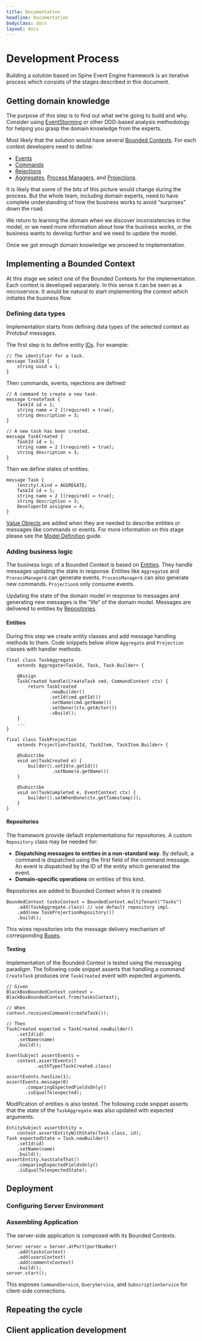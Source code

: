 ```yaml
---
title: Documentation
headline: Documentation
bodyclass: docs
layout: docs
---
```

# Development Process

Building a solution based on Spine Event Engine framework is an iterative process which consists
of the stages described in this document.
 
## Getting domain knowledge

The purpose of this step is to find out what we're going to build and why.
Consider using [EventStorming](https://eventstorming.com) or other DDD-based analysis 
methodology for helping you grasp the domain knowledge from the experts.
 
Most likely that the solution would have several [Bounded Contexts](concepts.html#bounded-context). 
For each context developers need to define:
  * [Events](concepts.html#event)
  * [Commands](concepts.html#command)
  * [Rejections](concepts.html#rejection)
  * [Aggregates](concepts.html#aggregate), 
    [Process Managers](concepts.html#process-manager), and
    [Projections](concepts.html#projection).

It is likely that some of the bits of this picture would change during the process.
But the whole team, including domain experts, need to have complete understanding of how the 
business works to avoid “surprises” down the road. 

We return to learning the domain when we discover inconsistencies in the model,
or we need more information about how the business works, or the business wants to develop further
and we need to update the model.

Once we got enough domain knowledge we proceed to implementation. 

## Implementing a Bounded Context

At this stage we select one of the Bounded Contexts for the implementation.
Each context is developed separately. In this sense it can be seen as a microservice.
It would be natural to start implementing the context which initiates the business flow.

### Defining data types

Implementation starts from defining data types of the selected context as Protobuf messages.

The first step is to define entity [IDs](concepts.html#identifier). For example:
<pre class="highlight lang-proto">
<code>// The identifier for a task.
message TaskId {
    string uuid = 1;
}
</code></pre>

Then commands, events, rejections are defined:
<pre class="highlight lang-proto">
<code>// A command to create a new task.
message CreateTask {
    TaskId id = 1;
    string name = 2 [(required) = true];
    string description = 3;
}
</code></pre>

<pre class="highlight lang-proto">
<code>// A new task has been created.
message TaskCreated {
    TaskId id = 1;
    string name = 2 [(required) = true];
    string description = 3;
}
</code></pre>
 
Then we define states of entities.
<pre class="highlight lang-proto">
<code>message Task {
    (entity).kind = AGGREGATE;
    TaskId id = 1;
    string name = 2 [(required) = true];
    string description = 3;
    DeveloperId assignee = 4;
}</code></pre>
 
[Value Objects](concepts.html#value-object) are added when they are needed to describe entities
or messages like commands or events. For more information on this stage please see
the [Model Definition](/docs/guides/model-definition.html) guide.

### Adding business logic

The business logic of a Bounded Context is based on [Entities](#entities).
They handle messages updating the state in response. Entities like `Aggregate`s and
`ProcessManager`s can generate events. `ProcessManager`s can also generate new commands.
`Projection`s only consume events. 

Updating the state of the domain model in response to messages and generating new messages is
the “life” of the domain model. Messages are delivered to entities by [Repositories](#repositories).

#### Entities

During this step we create entity classes and add message handling methods to them. 
Code snippets below show `Aggregate` and `Projection` classes with handler methods.

<pre class="highlight lang-java">
<code>final class TaskAggregate
    extends Aggregate&lt;TaskId, Task, Task.Builder&gt; {
    
    @Assign
    TaskCreated handle(CreateTask cmd, CommandContext ctx) {
        return TaskCreated
                .newBuilder()
                .setId(cmd.getId())
                .setName(cmd.getName())
                .setOwner(ctx.getActor())
                .vBuild();
    }
    ...
}
</code></pre>

<pre class="highlight lang-java">
<code>final class TaskProjection
    extends Projection&lt;TaskId, TaskItem, TaskItem.Builder&gt; {

    @Subscribe
    void on(TaskCreated e) {
        builder().setId(e.getId())
                 .setName(e.getName())
    }

    @Subscribe
    void on(TaskCompleted e, EventContext ctx) {
        builder().setWhenDone(ctx.getTimestamp());
    }
}</code></pre>

#### Repositories
The framework provide default implementations for repositories.
A custom `Repository` class may be needed for:
  * <strong>Dispatching messages to entities in a non-standard way</strong>.
    By default, a command is dispatched using the first field of the command message.
    An event is dispatched by the ID of the entity which generated the event.
  * <strong>Domain-specific operations</strong> on entities of this kind.
  
Repositories are added to Bounded Context when it is created:

<pre class="highlight lang-java">
<code>BoundedContext tasksContext = BoundedContext.multiTenant("Tasks")
    .add(TaskAggregate.class) // use default repository impl.
    .add(new TaskProjectionRepository())
    .build();
</code></pre>  

This wires repositories into the message delivery mechanism of corresponding
[Buses](concepts.html#message-buses).
  
#### Testing
Implementation of the Bounded Context is tested using the messaging paradigm.
The following code snippet asserts that handling a command `CreateTask` produces one 
`TaskCreated` event with expected arguments.
 
<pre class="highlight lang-java"><code>// Given
BlackBoxBoundedContext context = BlackBoxBoundedContext.from(tasksContext);

// When
context.receivesCommand(createTask());

// Then
TaskCreated expected = TaskCreated.newBuilder()
    .setId(id)
    .setName(name)
    .build();

EventSubject assertEvents = 
    context.assertEvents()
           .withType(TaskCreated.class)    

assertEvents.hasSize(1);
assertEvents.message(0)
       .comparingExpectedFieldsOnly()
       .isEqualTo(expected);  
</code></pre>

Modification of entities is also tested. The following code snippet asserts that the state
of the `TaskAggregate` was also updated with expected arguments.

<pre class="highlight lang-java"><code>EntitySubject assertEntity = 
    context.assertEntityWithState(Task.class, id);
Task expectedState = Task.newBuilder()
    .setId(id)
    .setName(name)
    .build();
assertEntity.hasStateThat()
    .comparingExpectedFieldsOnly()
    .isEqualTo(expectedState);
</code></pre>

## Deployment

### Configuring Server Environment

### Assembling Application

The server-side application is composed with its Bounded Contexts.

<pre class="highlight lang-java"><code>Server server = Server.atPort(portNumber)
    .add(tasksContext)
    .add(usersContext)
    .add(commentsContext)
    .build();
server.start();    
</code></pre>

This exposes `CommandService`, `QueryService`, and `SubscriptionService` for client-side
connections.

## Repeating the cycle

## Client application development
 


  

